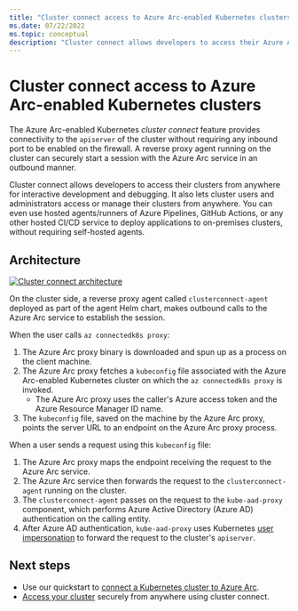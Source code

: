 ```yaml
---
title: "Cluster connect access to Azure Arc-enabled Kubernetes clusters"
ms.date: 07/22/2022
ms.topic: conceptual
description: "Cluster connect allows developers to access their Azure Arc-enabled Kubernetes clusters from anywhere for interactive development and debugging."
---
```


# Cluster connect access to Azure Arc-enabled Kubernetes clusters

The Azure Arc-enabled Kubernetes *cluster connect* feature provides connectivity to the `apiserver` of the cluster without requiring any inbound port to be enabled on the firewall. A reverse proxy agent running on the cluster can securely start a session with the Azure Arc service in an outbound manner.

Cluster connect allows developers to access their clusters from anywhere for interactive development and debugging. It also lets cluster users and administrators access or manage their clusters from anywhere. You can even use hosted agents/runners of Azure Pipelines, GitHub Actions, or any other hosted CI/CD service to deploy applications to on-premises clusters, without requiring self-hosted agents.

## Architecture

[ ![Cluster connect architecture](./media/conceptual-cluster-connect.png) ](./media/conceptual-cluster-connect.png#lightbox)

On the cluster side, a reverse proxy agent called `clusterconnect-agent` deployed as part of the agent Helm chart, makes outbound calls to the Azure Arc service to establish the session.

When the user calls `az connectedk8s proxy`:

1. The Azure Arc proxy binary is downloaded and spun up as a process on the client machine.
1. The Azure Arc proxy fetches a `kubeconfig` file associated with the Azure Arc-enabled Kubernetes cluster on which the `az connectedk8s proxy` is invoked.
    * The Azure Arc proxy uses the caller's Azure access token and the Azure Resource Manager ID name.
1. The `kubeconfig` file, saved on the machine by the Azure Arc proxy, points the server URL to an endpoint on the Azure Arc proxy process.

When a user sends a request using this `kubeconfig` file:

1. The Azure Arc proxy maps the endpoint receiving the request to the Azure Arc service.
1. The Azure Arc service then forwards the request to the `clusterconnect-agent` running on the cluster.
1. The `clusterconnect-agent` passes on the request to the `kube-aad-proxy` component, which performs Azure Active Directory (Azure AD) authentication on the calling entity.
1. After Azure AD authentication, `kube-aad-proxy` uses Kubernetes [user impersonation](https://kubernetes.io/docs/reference/access-authn-authz/authentication/#user-impersonation) to forward the request to the cluster's `apiserver`.

## Next steps

* Use our quickstart to [connect a Kubernetes cluster to Azure Arc](./quickstart-connect-cluster.md).
* [Access your cluster](./cluster-connect.md) securely from anywhere using cluster connect.
